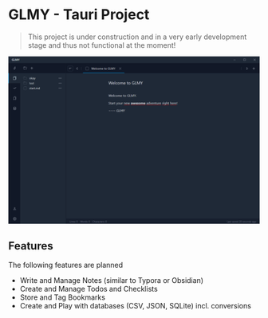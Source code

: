GLMY - Tauri Project
====================

> This project is under construction and in a very early development stage and thus not functional at the moment!

![](./demo.png)

Features
--------
The following features are planned

- Write and Manage Notes (similar to Typora or Obsidian)
- Create and Manage Todos and Checklists
- Store and Tag Bookmarks
- Create and Play with databases (CSV, JSON, SQLite) incl. conversions
